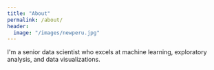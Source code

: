 ```yaml
---
title: "About"
permalink: /about/
header:
  image: "/images/newperu.jpg"
---
```


  I'm a senior data scientist who excels at machine learning, exploratory analysis, and data visualizations.
